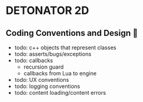 # DETONATOR 2D

## Coding Conventions and Design 💭
 
- todo: c++ objects that represent classes
- todo: asserts/bugs/exceptions
- todo: callbacks
  - recursion guard
  - callbacks from Lua to engine  
- todo: UX conventions
- todo: logging conventions
- todo: content loading/content errors
